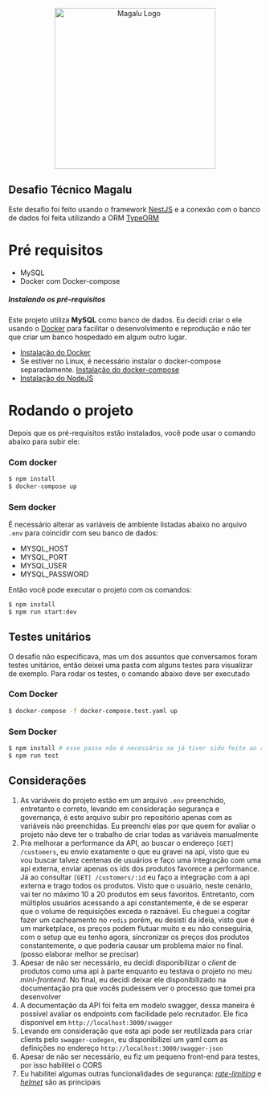 <p align="center">
  <img src="https://www.magazineluiza.com.br/static/img/logo-magalu.svg" width="320" alt="Magalu Logo" />
</p>

## Desafio Técnico Magalu

Este desafio foi feito usando o framework [NestJS](https://nestjs.com/) e a conexão com o banco de dados 
foi feita utilizando a ORM [TypeORM](https://typeorm.io/#/)

# Pré requisitos
- MySQL
- Docker com Docker-compose

##### Instalando os pré-requisitos 
Este projeto utiliza **MySQL** como banco de dados. Eu decidi criar
o ele usando o [Docker](https://www.docker.com/) para facilitar o desenvolvimento e reprodução
e não ter que criar um banco hospedado em algum outro lugar.

- [Instalação do Docker](https://docs.docker.com/desktop/)
- Se estiver no Linux, é necessário instalar o docker-compose separadamente. [Instalação do docker-compose](https://docs.docker.com/compose/install/)
- [Instalação do NodeJS](https://nodejs.org/en/download/)

# Rodando o projeto
Depois que os pré-requisitos estão instalados, você pode usar o comando 
abaixo para subir ele:

### Com docker
```bash
$ npm install
$ docker-compose up 
```
### Sem  docker
É necessário alterar as variáveis de ambiente listadas abaixo no arquivo `.env` para
coincidir com seu banco de dados:

- MYSQL_HOST
- MYSQL_PORT
- MYSQL_USER
- MYSQL_PASSWORD

Então você pode executar o projeto com os comandos:

```bash
$ npm install 
$ npm run start:dev
```

## Testes unitários

O desafio não especificava, mas um dos assuntos que conversamos foram testes unitários, então 
deixei uma pasta com alguns testes para visualizar de exemplo. Para rodar os testes, o comando abaixo 
deve ser executado

### Com Docker
```bash
$ docker-compose -f docker-compose.test.yaml up
```

### Sem Docker
```bash
$ npm install # esse passo não é necessário se já tiver sido feito ao rodar o projeto
$ npm run test
```

## Considerações
1. As variáveis do projeto estão em um arquivo `.env` preenchido, entretanto o correto, levando em consideração
segurança e governança, é este arquivo subir pro repositório apenas com as variáveis não preenchidas.
  Eu preenchi elas por que quem for avaliar o projeto não deve ter o trabalho 
   de criar todas as variáveis manualmente
2. Pra melhorar a performance da API, ao buscar o endereço `[GET] /customers`, eu envio
   exatamente o que eu gravei na api, visto que eu vou buscar talvez centenas de usuários e faço uma integração com uma 
   api externa, enviar apenas os ids dos produtos favorece a performance. Já ao consultar `[GET] /customers/:id` 
   eu faço a integração com a api externa e trago todos os produtos. Visto que o usuário, neste cenário, vai ter no máximo 10 a 20 produtos
   em seus favoritos. Entretanto, com múltiplos usuários acessando a api constantemente, é de se esperar que o volume de requisições exceda
   o razoável. Eu cheguei a cogitar fazer um cacheamento no `redis` porém, eu desisti da ideia, visto que
   é um marketplace, os preços podem flutuar muito e eu não conseguiria, com o setup que eu tenho agora, sincronizar os
   preços dos produtos constantemente, o que poderia causar um problema maior no final. (posso elaborar melhor 
   se precisar)
3. Apesar de não ser necessário, eu decidi disponibilizar o *client* de produtos como uma api à parte 
   enquanto eu testava o projeto no meu *mini-frontend*. No final, eu decidi deixar ele disponibilizado 
   na documentação pra que vocês pudessem ver o processo que tomei pra desenvolver
4. A documentação da API foi feita em modelo swagger, dessa maneira é possível avaliar os endpoints com facilidade
pelo recrutador. Ele fica disponível em `http://localhost:3000/swagger`
5. Levando em consideração que esta api pode ser reutilizada para criar clients pelo `swagger-codegen`, eu 
disponibilizei um yaml com as definições no endereço `http://localhost:3000/swagger-json`
6. Apesar de não ser necessário, eu fiz um pequeno front-end para testes, por isso habilitei o CORS
7. Eu habilitei algumas outras funcionalidades de segurança: [*rate-limiting*](https://www.npmjs.com/package/express-rate-limit) e [*helmet*](https://www.npmjs.com/package/helmet) são as principais
